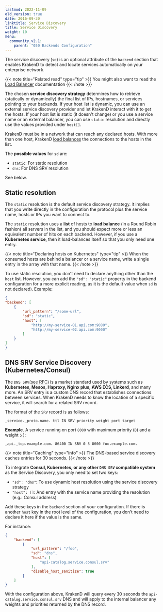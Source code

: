 ```yaml
---
lastmod: 2022-11-09
old_version: true
date: 2016-09-30
linktitle: Service Discovery
title: Service Discovery
weight: 10
menu:
  community_v2.1:
    parent: "050 Backends Configuration"
---
```

The service discovery (`sd`) is an optional attribute of the `backend` section that enables KrakenD to detect and locate services automatically on your enterprise network.

{{< note title="Related read" type="tip" >}}
You might also want to read the [Load Balancer](/docs/v2.1/throttling/load-balancing/) documentation
{{< /note >}}


The chosen **service discovery strategy** determines how to retrieve (statically or dynamically) the final list of IPs, hostnames, or services pointing to your backends. If your host list is dynamic, you can use an external service discovery provider and let KrakenD interact with it to get the hosts. If your host list is static (it doesn't change) or you use a service name or an external balancer, you can use `static` resolution and directly use the values provided under `host[]`.

KrakenD must be in a network that can reach any declared hosts. With more than one host, KrakenD [load balances](/docs/v2.1/throttling/load-balancing/) the connections to the hosts in the list.

The **possible values** for `sd` are:

- `static`: For static resolution
- `dns`: For DNS SRV resolution

See below.

## Static resolution
The `static` resolution is the default service discovery strategy. It implies that you write directly in the configuration the protocol plus the service name, hosts or IPs you want to connect to.

The `static` resolution uses a **list** of hosts to **load balance** (in a Round Robin fashion) all servers in the list, and you should expect more or less an equivalent number of hits on each backend. However, if you use a **Kubernetes service**, then it load-balances itself so that you only need one entry.

{{< note title="Declaring hosts on Kubernetes" type="tip" >}}
When the consumed hosts are behind a balancer or a service name, write a single entry in the array with that name.
{{< /note >}}

To use static resolution, you don't need to declare anything other than the `host` list. However, you can add the `"sd": "static"` property in the backend configuration for a more explicit reading, as it is the default value when `sd` is not declared). Example:

```json
{
"backend": [
    {
        "url_pattern": "/some-url",
        "sd": "static",
        "host": [
            "http://my-service-01.api.com:9000",
            "http://my-service-02.api.com:9000"
        ]
    }
]
}
```

## DNS SRV Service Discovery (Kubernetes/Consul)
The `DNS SRV`([see RFC](https://datatracker.ietf.org/doc/html/rfc2782)) is a market standard used by systems such as **Kubernetes, Mesos, Haproxy, Nginx plus, AWS ECS, Linkerd**, and many more. An SRV entry is a custom DNS record that establishes connections between services. When KrakenD needs to know the location of a specific service, it will search for a related SRV record.

The format of the `SRV` record is as follows:

    _service._proto.name. ttl IN SRV priority weight port target

**Example**. A service running on port `8000` with maximum priority (`0`) and a weight `5` ):

    _api._tcp.example.com. 86400 IN SRV 0 5 8000 foo.example.com.

{{< note title="Caching" type="info" >}}
The DNS-based service discovery caches entries for 30 seconds.
{{< /note >}}

To integrate **Consul, Kubernetes, or any other `DNS SRV` compatible system** as the Service Discovery, you only need to set two keys:

- `"sd": "dns"`: To use dynamic host resolution using the service discovery strategy
- `"host": []`: And entry with the service name providing the resolution (e.g.: Consul address)

Add these keys in the `backend` section of your configuration. If there is another `host` key in the root level of the configuration, you don't need to declare it here if the value is the same.

For instance:

```json
{
    "backend": [
        {
            "url_pattern": "/foo",
            "sd": "dns",
            "host": [
                "api-catalog.service.consul.srv"
            ],
            "disable_host_sanitize": true
        }
    ]
}
```
With the configuration above, KrakenD will query every 30 seconds the `api-catalog.service.consul.srv` DNS and will apply to the internal balancer any weights and priorities returned by the DNS record.